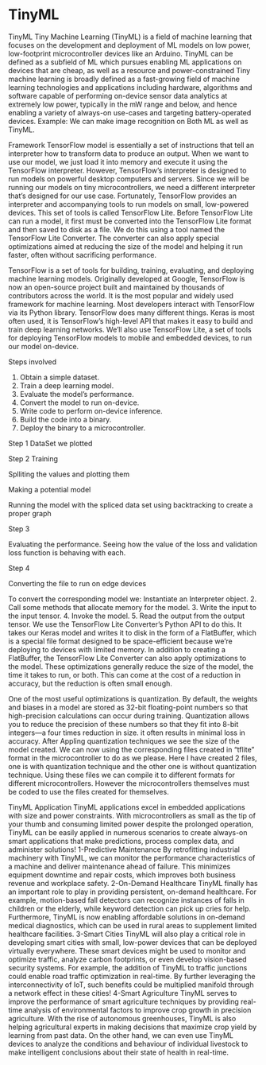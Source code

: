 # TinyML
TinyML
Tiny Machine Learning (TinyML) is a field of machine learning that focuses on the development and deployment of ML models on low power, low-footprint microcontroller devices like an Arduino. TinyML can be defined as a subfield of ML which pursues enabling ML applications on devices that are cheap, as well as a resource and power-constrained Tiny machine learning is broadly defined as a fast-growing field of machine learning technologies and applications including hardware, algorithms and software capable of performing on-device sensor data analytics at extremely low power, typically in the mW range and below, and hence enabling a variety of always-on use-cases and targeting battery-operated devices. 
Example: We can make image recognition on Both ML as well as TinyML. 

Framework
TensorFlow model is essentially a set of instructions that tell an interpreter how to transform data to produce an output. When we want to use our model, we just load it into memory and execute it using the TensorFlow interpreter. However, TensorFlow’s interpreter is designed to run models on powerful desktop computers and servers. Since we will be running our models on tiny microcontrollers, we need a different interpreter that’s designed for our use case. Fortunately, TensorFlow provides an interpreter and accompanying tools to run models on small, low-powered devices. This set of tools is called TensorFlow Lite. Before TensorFlow Lite can run a model, it first must be converted into the TensorFlow Lite format and then saved to disk as a file. We do this using a tool named the TensorFlow Lite Converter. The converter can also apply special optimizations aimed at reducing the size of the model and helping it run faster, often without sacrificing performance.

TensorFlow is a set of tools for building, training, evaluating, and deploying machine
learning models. Originally developed at Google, TensorFlow is now an open-source project built and maintained by thousands of contributors across the world. It is the most popular and widely used framework for machine learning. Most developers interact with TensorFlow via its Python library. TensorFlow does many different things. Keras is most often used, it is TensorFlow’s high-level API that makes it easy to build and train deep learning networks. We’ll also use TensorFlow Lite, a set of tools for deploying TensorFlow models to mobile and embedded devices, to run our model on-device.

Steps involved
1. Obtain a simple dataset.
2. Train a deep learning model.
3. Evaluate the model’s performance.
4. Convert the model to run on-device.
5. Write code to perform on-device inference.
6. Build the code into a binary.
7. Deploy the binary to a microcontroller.

Step 1
DataSet we plotted
 
Step 2
Training
 
Splliting the values and plotting them

Making a potential model
 

Running the model with the spliced data set using backtracking to create a proper graph
 




Step 3
 
Evaluating the performance. Seeing how the value of the loss and validation loss function is behaving with each.

Step 4
 
Converting the file to run on edge devices
 
To convert the corresponding model we:
Instantiate an Interpreter object.
2. Call some methods that allocate memory for the model.
3. Write the input to the input tensor.
4. Invoke the model.
5. Read the output from the output tensor.
We use the TensorFlow Lite Converter’s Python API to do this. It takes our Keras model and
writes it to disk in the form of a FlatBuffer, which is a special file format designed to
be space-efficient because we’re deploying to devices with limited memory. In addition to creating a FlatBuffer, the TensorFlow Lite Converter can also apply optimizations to the model. These optimizations generally reduce the size of the model, the time it takes to run, or both. This can come at the cost of a reduction in accuracy, but the reduction is often small enough.

One of the most useful optimizations is quantization. By default, the weights and biases
in a model are stored as 32-bit floating-point numbers so that high-precision calculations
can occur during training. Quantization allows you to reduce the precision of these numbers so that they fit into 8-bit integers—a four times reduction in size. it often results in minimal loss in accuracy.
After Appling quantization techniques we see the size of the model created.  We can now using the corresponding files created in “tflite” format in the microcontroller to do as we please. Here I have created 2 files, one is with quantization technique and the other one is without quantization technique. Using these files we can compile it to different formats for different microcontrollers. However the microcontrollers themselves must be coded to use the files created for themselves. 





TinyML Application
TinyML applications excel in embedded applications with size and power constraints. With microcontrollers as small as the tip of your thumb and consuming limited power despite the prolonged operation, TinyML can be easily applied in numerous scenarios to create always-on smart applications that make predictions, process complex data, and administer solutions!
1-Predictive Maintenance
By retrofitting industrial machinery with TinyML, we can monitor the performance characteristics of a machine and deliver maintenance ahead of failure. This minimizes equipment downtime and repair costs, which improves both business revenue and workplace safety.
2-On-Demand Healthcare
TinyML finally has an important role to play in providing persistent, on-demand healthcare. For example, motion-based fall detectors can recognize instances of falls in children or the elderly, while keyword detection can pick up cries for help. Furthermore, TinyML is now enabling affordable solutions in on-demand medical diagnostics, which can be used in rural areas to supplement limited healthcare facilities.
3-Smart Cities
TinyML will also play a critical role in developing smart cities with small, low-power devices that can be deployed virtually everywhere. These smart devices might be used to monitor and optimize traffic, analyze carbon footprints, or even develop vision-based security systems. For example, the addition of TinyML to traffic junctions could enable road traffic optimization in real-time. By further leveraging the interconnectivity of IoT, such benefits could be multiplied manifold through a network effect in these cities!
4-Smart Agriculture
TinyML serves to improve the performance of smart agriculture techniques by providing real-time analysis of environmental factors to improve crop growth in precision agriculture. With the rise of autonomous greenhouses, TinyML is also helping agricultural experts in making decisions that maximize crop yield by learning from past data. On the other hand, we can even use TinyML devices to analyze the conditions and behaviour of individual livestock to make intelligent conclusions about their state of health in real-time.

